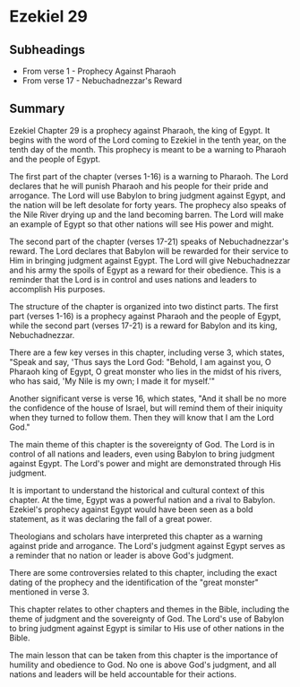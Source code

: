 # Ezekiel 29

## Subheadings

* From verse 1 - Prophecy Against Pharaoh
* From verse 17 - Nebuchadnezzar's Reward

## Summary

Ezekiel Chapter 29 is a prophecy against Pharaoh, the king of Egypt. It begins with the word of the Lord coming to Ezekiel in the tenth year, on the tenth day of the month. This prophecy is meant to be a warning to Pharaoh and the people of Egypt.

The first part of the chapter (verses 1-16) is a warning to Pharaoh. The Lord declares that he will punish Pharaoh and his people for their pride and arrogance. The Lord will use Babylon to bring judgment against Egypt, and the nation will be left desolate for forty years. The prophecy also speaks of the Nile River drying up and the land becoming barren. The Lord will make an example of Egypt so that other nations will see His power and might.

The second part of the chapter (verses 17-21) speaks of Nebuchadnezzar's reward. The Lord declares that Babylon will be rewarded for their service to Him in bringing judgment against Egypt. The Lord will give Nebuchadnezzar and his army the spoils of Egypt as a reward for their obedience. This is a reminder that the Lord is in control and uses nations and leaders to accomplish His purposes.

The structure of the chapter is organized into two distinct parts. The first part (verses 1-16) is a prophecy against Pharaoh and the people of Egypt, while the second part (verses 17-21) is a reward for Babylon and its king, Nebuchadnezzar.

There are a few key verses in this chapter, including verse 3, which states, "Speak and say, 'Thus says the Lord God: "Behold, I am against you, O Pharaoh king of Egypt, O great monster who lies in the midst of his rivers, who has said, 'My Nile is my own; I made it for myself.'"

Another significant verse is verse 16, which states, "And it shall be no more the confidence of the house of Israel, but will remind them of their iniquity when they turned to follow them. Then they will know that I am the Lord God."

The main theme of this chapter is the sovereignty of God. The Lord is in control of all nations and leaders, even using Babylon to bring judgment against Egypt. The Lord's power and might are demonstrated through His judgment.

It is important to understand the historical and cultural context of this chapter. At the time, Egypt was a powerful nation and a rival to Babylon. Ezekiel's prophecy against Egypt would have been seen as a bold statement, as it was declaring the fall of a great power.

Theologians and scholars have interpreted this chapter as a warning against pride and arrogance. The Lord's judgment against Egypt serves as a reminder that no nation or leader is above God's judgment.

There are some controversies related to this chapter, including the exact dating of the prophecy and the identification of the "great monster" mentioned in verse 3.

This chapter relates to other chapters and themes in the Bible, including the theme of judgment and the sovereignty of God. The Lord's use of Babylon to bring judgment against Egypt is similar to His use of other nations in the Bible.

The main lesson that can be taken from this chapter is the importance of humility and obedience to God. No one is above God's judgment, and all nations and leaders will be held accountable for their actions.